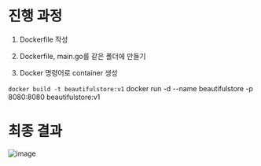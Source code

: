 # 진행 과정
1. Dockerfile 작성

2. Dockerfile, main.go를 같은 폴더에 만들기

3. Docker 명령어로 container 생성

```docker build -t beautifulstore:v1```
docker run -d --name beautifulstore -p 8080:8080 beautifulstore:v1





# 최종 결과
![image](https://github.com/user-attachments/assets/1ceddcfa-b6b3-4b2d-b672-ec8f07295966)
